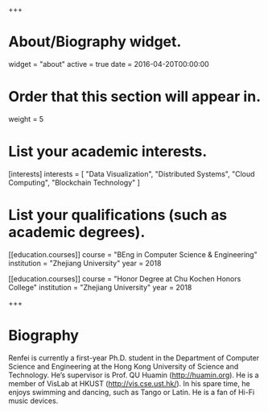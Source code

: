 +++
# About/Biography widget.
widget = "about"
active = true
date = 2016-04-20T00:00:00

# Order that this section will appear in.
weight = 5

# List your academic interests.
[interests]
  interests = [
    "Data Visualization",
    "Distributed Systems",
    "Cloud Computing", 
    "Blockchain Technology"
  ]

# List your qualifications (such as academic degrees).

[[education.courses]]
  course = "BEng in Computer Science & Engineering"
  institution = "Zhejiang University"
  year = 2018

[[education.courses]]
  course = "Honor Degree at Chu Kochen Honors College"
  institution = "Zhejiang University"
  year = 2018
 
+++

# Biography

Renfei is currently a first-year Ph.D. student in the Department of Computer Science and Engineering at the Hong Kong University of Science and Technology. He’s supervisor is Prof. QU Huamin (http://huamin.org). He is a member of VisLab at HKUST (http://vis.cse.ust.hk/). In his spare time, he enjoys swimming and dancing, such as Tango or Latin. He is a fan of Hi-Fi music devices. 

